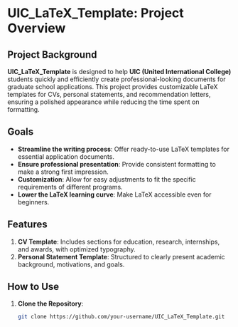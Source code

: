 # UIC_LaTeX_Template: Project Overview

## Project Background

**UIC_LaTeX_Template** is designed to help **UIC (United International College)** students quickly and efficiently create professional-looking documents for graduate school applications. This project provides customizable LaTeX templates for CVs, personal statements, and recommendation letters, ensuring a polished appearance while reducing the time spent on formatting.

## Goals

- **Streamline the writing process**: Offer ready-to-use LaTeX templates for essential application documents.
- **Ensure professional presentation**: Provide consistent formatting to make a strong first impression.
- **Customization**: Allow for easy adjustments to fit the specific requirements of different programs.
- **Lower the LaTeX learning curve**: Make LaTeX accessible even for beginners.

## Features

1. **CV Template**: Includes sections for education, research, internships, and awards, with optimized typography.
2. **Personal Statement Template**: Structured to clearly present academic background, motivations, and goals.

## How to Use

1. **Clone the Repository**:
   ```bash
   git clone https://github.com/your-username/UIC_LaTeX_Template.git
